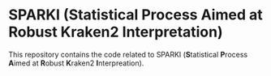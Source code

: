 # SPARKI (Statistical Process Aimed at Robust Kraken2 Interpretation)

This repository contains the code related to SPARKI (**S**tatistical **P**rocess **A**imed at **R**obust **K**raken2 **I**nterpreation).